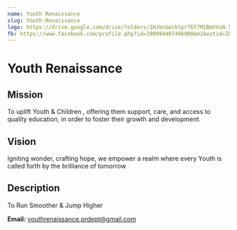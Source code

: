 ```yaml
---
name: Youth Renaissance
slug: Youth-Renaissance
logo: https://drive.google.com/drive/folders/1HJknGecktpr7EF7M1BmVVsN-5K8RoIY-
fb: https://www.facebook.com/profile.php?id=100094407496900&mibextid=ZbWKwL
---
```


# Youth Renaissance

## Mission

To uplift Youth & Children , offering them support, care, and access to quality education, in order to foster their growth and development.

## Vision

Igniting wonder, crafting hope, we empower a realm
where every Youth is called forth by the brilliance of tomorrow

## Description

To Run Smoother & Jump Higher

**Email:** youthrenaissance.prdept@gmail.com
